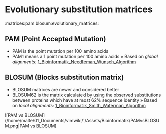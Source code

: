 # Evolutionary substitution matrices
:matrices:pam:blosum:evolutionary_matrices:

## PAM (Point Accepted Mutation)
* PAM is the point mutation per 100 amino acids
* PAM1 means a 1 point mutation per 100 amino acids
» Based on *global alignments:* [1_Bioinformatik_Needleman_Wunsch_Algorithm](1_Bioinformatik_Needleman_Wunsch_Algorithm)

## BLOSUM (Blocks substitution matrix)
* BLOSUM matrices are newer and considered better 
* BLOSUM62 is the matrix calculated by using the observed substitutions between proteins which have at most 62% sequence identity 
» Based on *local alignments:* [1_Bioinformatik_Smith_Waterman_Algorithm](1_Bioinformatik_Smith_Waterman_Algorithm)

![PAM vs BLOSUM](/home/malte/01_Documents/vimwiki/./Assets/Bioinformatik/PAMvsBLOSUM.png|PAM vs BLOSUM)
